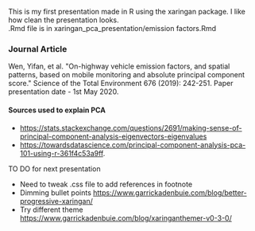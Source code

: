 This is my first presentation made in R using the xaringan package. I like how clean the presentation looks.   
.Rmd file is in xaringan_pca_presentation/emission factors.Rmd  

### Journal Article

Wen, Yifan, et al. "On-highway vehicle emission factors, and spatial patterns, based on mobile monitoring and absolute principal component score." Science of the Total Environment 676 (2019): 242-251.
Paper presentation date - 1st May 2020.  

#### Sources used to explain PCA 

- https://stats.stackexchange.com/questions/2691/making-sense-of-principal-component-analysis-eigenvectors-eigenvalues
- https://towardsdatascience.com/principal-component-analysis-pca-101-using-r-361f4c53a9ff.

TO DO for next presentation
- Need to tweak .css file to add references in footnote
- Dimming bullet points https://www.garrickadenbuie.com/blog/better-progressive-xaringan/
- Try different theme https://www.garrickadenbuie.com/blog/xaringanthemer-v0-3-0/
